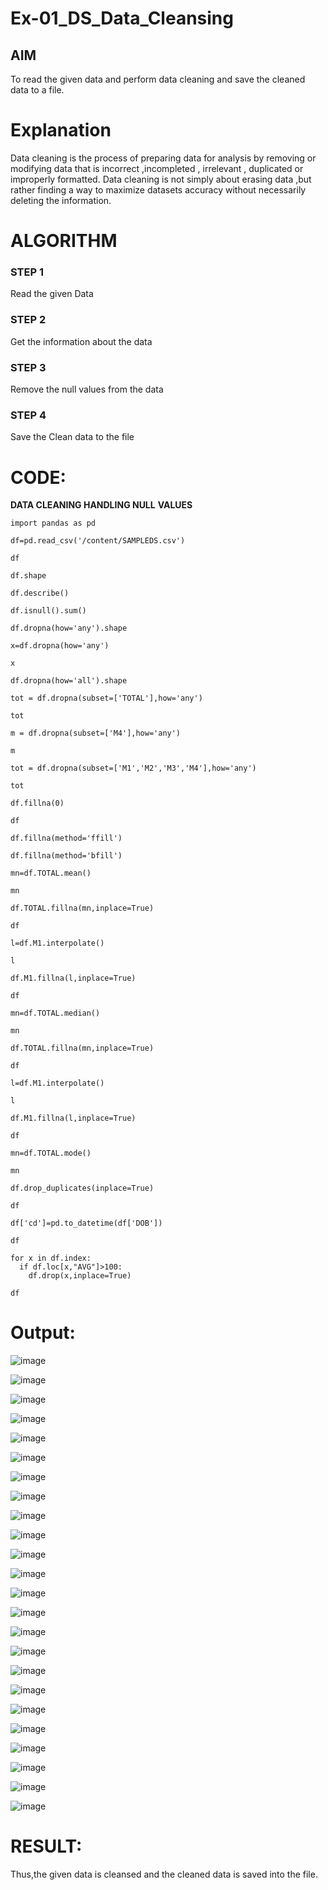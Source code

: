 # Ex-01_DS_Data_Cleansing


## AIM
To read the given data and perform data cleaning and save the cleaned data to a file. 

# Explanation
Data cleaning is the process of preparing data for analysis by removing or modifying data that is incorrect ,incompleted , irrelevant , duplicated or improperly formatted. 
Data cleaning is not simply about erasing data ,but rather finding a way to maximize datasets accuracy without necessarily deleting the information. 

# ALGORITHM
### STEP 1
Read the given Data
### STEP 2
Get the information about the data
### STEP 3
Remove the null values from the data
### STEP 4
Save the Clean data to the file

# CODE:

**DATA CLEANING HANDLING NULL** **VALUES**
~~~
import pandas as pd

df=pd.read_csv('/content/SAMPLEDS.csv')

df

df.shape

df.describe()

df.isnull().sum()

df.dropna(how='any').shape

x=df.dropna(how='any')

x

df.dropna(how='all').shape

tot = df.dropna(subset=['TOTAL'],how='any')

tot

m = df.dropna(subset=['M4'],how='any')

m

tot = df.dropna(subset=['M1','M2','M3','M4'],how='any')

tot

df.fillna(0)

df

df.fillna(method='ffill')

df.fillna(method='bfill')

mn=df.TOTAL.mean()

mn

df.TOTAL.fillna(mn,inplace=True)

df

l=df.M1.interpolate()

l

df.M1.fillna(l,inplace=True)

df

mn=df.TOTAL.median()

mn

df.TOTAL.fillna(mn,inplace=True)

df

l=df.M1.interpolate()

l

df.M1.fillna(l,inplace=True)

df

mn=df.TOTAL.mode()

mn

df.drop_duplicates(inplace=True)

df

df['cd']=pd.to_datetime(df['DOB'])

df

for x in df.index:
  if df.loc[x,"AVG"]>100:
    df.drop(x,inplace=True)

df
~~~
# Output:
![image](https://github.com/Yugendaran/ODD2023-Datascience-Ex01/assets/128135616/ac34c6d8-e10f-4d6c-8682-0a41642c35a9)

![image](https://github.com/Yugendaran/ODD2023-Datascience-Ex01/assets/128135616/9e734620-fc40-49aa-99f5-e6acdc9c442e)

![image](https://github.com/Yugendaran/ODD2023-Datascience-Ex01/assets/128135616/d73918e1-5a68-4c17-aada-418bb9e5ac62)

![image](https://github.com/Yugendaran/ODD2023-Datascience-Ex01/assets/128135616/2be1d6f2-a960-4c99-8ab3-a874e507899c)

![image](https://github.com/Yugendaran/ODD2023-Datascience-Ex01/assets/128135616/4d47fd85-5f53-4b33-8cd1-c8d37db44081)

![image](https://github.com/Yugendaran/ODD2023-Datascience-Ex01/assets/128135616/1c49a726-4aa4-4d82-ac37-c61ebba3e3ef)

![image](https://github.com/Yugendaran/ODD2023-Datascience-Ex01/assets/128135616/e5883e91-2459-4030-997c-d50de198e2b4)

![image](https://github.com/Yugendaran/ODD2023-Datascience-Ex01/assets/128135616/57c325df-5ad0-4641-951d-ab6285043e51)

![image](https://github.com/Yugendaran/ODD2023-Datascience-Ex01/assets/128135616/e2e8d3e6-9d0a-4b58-a726-159ca46cd91b)

![image](https://github.com/Yugendaran/ODD2023-Datascience-Ex01/assets/128135616/14efba85-ca11-4e70-8766-7e1bc366b1cd)

![image](https://github.com/Yugendaran/ODD2023-Datascience-Ex01/assets/128135616/c264bcbf-1365-42b6-96e4-0d11670e9824)

![image](https://github.com/Yugendaran/ODD2023-Datascience-Ex01/assets/128135616/255fb8bd-50a0-4f62-97b1-7d605c1b58e0)

![image](https://github.com/Yugendaran/ODD2023-Datascience-Ex01/assets/128135616/6e1d9463-9e14-4d6d-99b8-360d9668c612)

![image](https://github.com/Yugendaran/ODD2023-Datascience-Ex01/assets/128135616/55fe890c-dce5-40fa-abde-91ca8ffa81ae)

![image](https://github.com/Yugendaran/ODD2023-Datascience-Ex01/assets/128135616/f5df804c-2146-417b-8048-3afa08561119)

![image](https://github.com/Yugendaran/ODD2023-Datascience-Ex01/assets/128135616/a54df47c-72b6-491d-b079-929d61a6fe36)

![image](https://github.com/Yugendaran/ODD2023-Datascience-Ex01/assets/128135616/8b1f190f-5904-40fe-ac8d-256d24797b3c)

![image](https://github.com/Yugendaran/ODD2023-Datascience-Ex01/assets/128135616/22c2b3c1-15b7-4453-9183-776a26e4ed1a)

![image](https://github.com/Yugendaran/ODD2023-Datascience-Ex01/assets/128135616/e0933616-4d1b-42b7-a9ae-6c0de211c60b)

![image](https://github.com/Yugendaran/ODD2023-Datascience-Ex01/assets/128135616/ca237d06-ba48-4b2d-86c0-4590272b541a)

![image](https://github.com/Yugendaran/ODD2023-Datascience-Ex01/assets/128135616/8f90e394-7e12-4432-87be-4ad4a5259efd)

![image](https://github.com/Yugendaran/ODD2023-Datascience-Ex01/assets/128135616/cd3f7894-2e84-47f0-89ef-52aa3b4866c7)

![image](https://github.com/Yugendaran/ODD2023-Datascience-Ex01/assets/128135616/39d5eac3-df1b-4c29-aa64-b9680e321956)

![image](https://github.com/Yugendaran/ODD2023-Datascience-Ex01/assets/128135616/070bfaae-8aac-4f38-8faa-3edc77c500f6)


# RESULT:
Thus,the given data is cleansed and the cleaned data is saved into the file.
